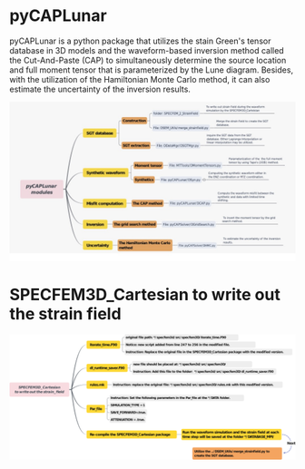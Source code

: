 # pyCAPLunar
pyCAPLunar is a python package that utilizes the stain Green's tensor database in 3D models and the waveform-based inversion method called the Cut-And-Paste (CAP) to simultaneously determine the source location and full moment tensor that is parameterized by the Lune diagram. Besides, with the utilization of the Hamiltonian Monte Carlo method, it can also estimate the uncertainty of the inversion results. 

![pyCAPLunar Modules](https://github.com/Liang-Ding/pyCAPLunar/blob/master/Documentation/pyCAPLunar_modules.jpg)

# SPECFEM3D_Cartesian to write out the strain field
![instruction](https://github.com/Liang-Ding/pyCAPLunar/blob/master/SPECFEM_2_StrainField/SPECFEM3D_Cartesian_2_strain_field.png)
